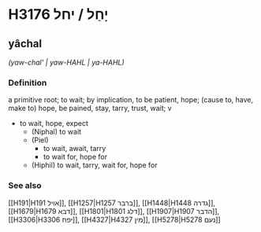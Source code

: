 # H3176 יָחַל / יחל

## yâchal

_(yaw-chal' | yaw-HAHL | ya-HAHL)_

### Definition

a primitive root; to wait; by implication, to be patient, hope; (cause to, have, make to) hope, be pained, stay, tarry, trust, wait; v

- to wait, hope, expect
  - (Niphal) to wait
  - (Piel)
    - to wait, await, tarry
    - to wait for, hope for
  - (Hiphil) to wait, tarry, wait for, hope for

### See also

[[H191|H191 אויל]], [[H1257|H1257 ברבר]], [[H1448|H1448 גדרה]], [[H1679|H1679 דבא]], [[H1801|H1801 דלג]], [[H1907|H1907 הדבר]], [[H3306|H3306 יפח]], [[H4327|H4327 מין]], [[H5278|H5278 נעם]]
